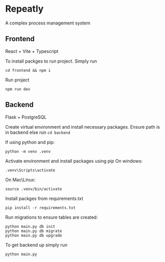 # Repeatly

A complex process management system

## Frontend

React + Vite + Typescript

To install packges to run project. Simply run

```
cd frontend && npm i
```

Run project

```
npm run dev
```

## Backend

Flask + PostgreSQL

Create virtual environment and install necessary packages.
Ensure path is in backend else run `cd backend`

If using python and pip:

```
python -m venv .venv
```

Activate environment and install packages using pip
On windows:

```
.venv\Scripts\activate
```

On Mac\Linux:

```
source .venv/bin/activate
```

Install packges from requirements.txt

```
pip install -r requirements.txt
```

Run migrations to ensure tables are created:

```
python main.py db init
python main.py db migrate
python main.py db upgrade
```

To get backend up simply run

```
python main.py
```
